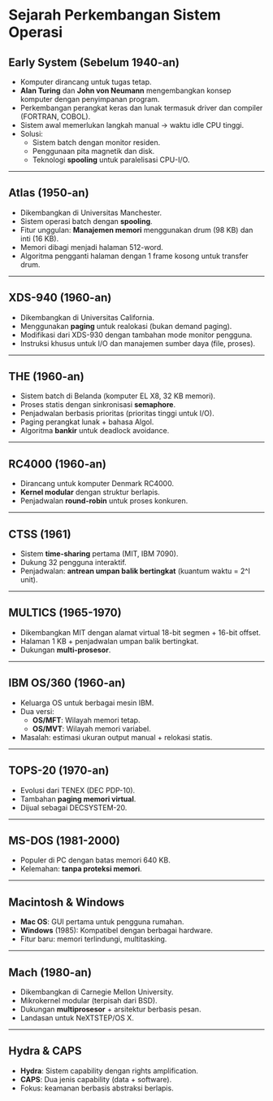 # Sejarah Perkembangan Sistem Operasi

## Early System (Sebelum 1940-an)
- Komputer dirancang untuk tugas tetap.
- **Alan Turing** dan **John von Neumann** mengembangkan konsep komputer dengan penyimpanan program.
- Perkembangan perangkat keras dan lunak termasuk driver dan compiler (FORTRAN, COBOL).
- Sistem awal memerlukan langkah manual → waktu idle CPU tinggi.
- Solusi: 
  - Sistem batch dengan monitor residen.
  - Penggunaan pita magnetik dan disk.
  - Teknologi **spooling** untuk paralelisasi CPU-I/O.

---

## Atlas (1950-an)
- Dikembangkan di Universitas Manchester.
- Sistem operasi batch dengan **spooling**.
- Fitur unggulan: **Manajemen memori** menggunakan drum (98 KB) dan inti (16 KB).
- Memori dibagi menjadi halaman 512-word.
- Algoritma pengganti halaman dengan 1 frame kosong untuk transfer drum.

---

## XDS-940 (1960-an)
- Dikembangkan di Universitas California.
- Menggunakan **paging** untuk realokasi (bukan demand paging).
- Modifikasi dari XDS-930 dengan tambahan mode monitor pengguna.
- Instruksi khusus untuk I/O dan manajemen sumber daya (file, proses).

---

## THE (1960-an)
- Sistem batch di Belanda (komputer EL X8, 32 KB memori).
- Proses statis dengan sinkronisasi **semaphore**.
- Penjadwalan berbasis prioritas (prioritas tinggi untuk I/O).
- Paging perangkat lunak + bahasa Algol.
- Algoritma **bankir** untuk deadlock avoidance.

---

## RC4000 (1960-an)
- Dirancang untuk komputer Denmark RC4000.
- **Kernel modular** dengan struktur berlapis.
- Penjadwalan **round-robin** untuk proses konkuren.

---

## CTSS (1961)
- Sistem **time-sharing** pertama (MIT, IBM 7090).
- Dukung 32 pengguna interaktif.
- Penjadwalan: **antrean umpan balik bertingkat** (kuantum waktu = 2^I unit).

---

## MULTICS (1965-1970)
- Dikembangkan MIT dengan alamat virtual 18-bit segmen + 16-bit offset.
- Halaman 1 KB + penjadwalan umpan balik bertingkat.
- Dukungan **multi-prosesor**.

---

## IBM OS/360 (1960-an)
- Keluarga OS untuk berbagai mesin IBM.
- Dua versi:
  - **OS/MFT**: Wilayah memori tetap.
  - **OS/MVT**: Wilayah memori variabel.
- Masalah: estimasi ukuran output manual + relokasi statis.

---

## TOPS-20 (1970-an)
- Evolusi dari TENEX (DEC PDP-10).
- Tambahan **paging memori virtual**.
- Dijual sebagai DECSYSTEM-20.

---

## MS-DOS (1981-2000)
- Populer di PC dengan batas memori 640 KB.
- Kelemahan: **tanpa proteksi memori**.

---

## Macintosh & Windows
- **Mac OS**: GUI pertama untuk pengguna rumahan.
- **Windows** (1985): Kompatibel dengan berbagai hardware.
- Fitur baru: memori terlindungi, multitasking.

---

## Mach (1980-an)
- Dikembangkan di Carnegie Mellon University.
- Mikrokernel modular (terpisah dari BSD).
- Dukungan **multiprosesor** + arsitektur berbasis pesan.
- Landasan untuk NeXTSTEP/OS X.

---

## Hydra & CAPS
- **Hydra**: Sistem capability dengan rights amplification.
- **CAPS**: Dua jenis capability (data + software).
- Fokus: keamanan berbasis abstraksi berlapis.